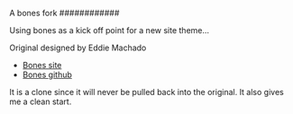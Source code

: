 A bones fork
############

Using bones as a kick off point for a new site theme...

Original designed by Eddie Machado
- [Bones site](http://themble.com/bones)
- [Bones github](https://github.com/eddiemachado/bones)

It is a clone since it will never be pulled back into the original. It also
gives me a clean start.
